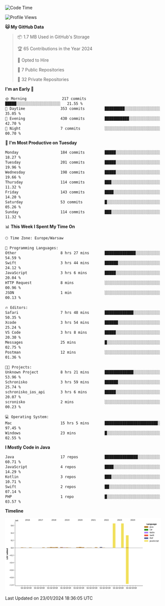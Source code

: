 <!--START_SECTION:waka-->
![Code Time](http://img.shields.io/badge/Code%20Time-155%20hrs%208%20mins-blue)

![Profile Views](http://img.shields.io/badge/Profile%20Views-1-blue)

**🐱 My GitHub Data** 

> 📦 1.7 MB Used in GitHub's Storage 
 > 
> 🏆 65 Contributions in the Year 2024
 > 
> 💼 Opted to Hire
 > 
> 📜 7 Public Repositories 
 > 
> 🔑 32 Private Repositories 
 > 
**I'm an Early 🐤** 

```text
🌞 Morning                217 commits         █████░░░░░░░░░░░░░░░░░░░░   21.55 % 
🌆 Daytime                353 commits         █████████░░░░░░░░░░░░░░░░   35.05 % 
🌃 Evening                430 commits         ███████████░░░░░░░░░░░░░░   42.70 % 
🌙 Night                  7 commits           ░░░░░░░░░░░░░░░░░░░░░░░░░   00.70 % 
```
📅 **I'm Most Productive on Tuesday** 

```text
Monday                   184 commits         █████░░░░░░░░░░░░░░░░░░░░   18.27 % 
Tuesday                  201 commits         █████░░░░░░░░░░░░░░░░░░░░   19.96 % 
Wednesday                198 commits         █████░░░░░░░░░░░░░░░░░░░░   19.66 % 
Thursday                 114 commits         ███░░░░░░░░░░░░░░░░░░░░░░   11.32 % 
Friday                   143 commits         ████░░░░░░░░░░░░░░░░░░░░░   14.20 % 
Saturday                 53 commits          █░░░░░░░░░░░░░░░░░░░░░░░░   05.26 % 
Sunday                   114 commits         ███░░░░░░░░░░░░░░░░░░░░░░   11.32 % 
```


📊 **This Week I Spent My Time On** 

```text
🕑︎ Time Zone: Europe/Warsaw

💬 Programming Languages: 
Other                    8 hrs 27 mins       ██████████████░░░░░░░░░░░   54.59 % 
Swift                    3 hrs 44 mins       ██████░░░░░░░░░░░░░░░░░░░   24.12 % 
JavaScript               3 hrs 6 mins        █████░░░░░░░░░░░░░░░░░░░░   20.04 % 
HTTP Request             8 mins              ░░░░░░░░░░░░░░░░░░░░░░░░░   00.96 % 
JSON                     1 min               ░░░░░░░░░░░░░░░░░░░░░░░░░   00.13 % 

🔥 Editors: 
Safari                   7 hrs 48 mins       █████████████░░░░░░░░░░░░   50.35 % 
Xcode                    3 hrs 54 mins       ██████░░░░░░░░░░░░░░░░░░░   25.24 % 
VS Code                  3 hrs 8 mins        █████░░░░░░░░░░░░░░░░░░░░   20.30 % 
Messages                 25 mins             █░░░░░░░░░░░░░░░░░░░░░░░░   02.75 % 
Postman                  12 mins             ░░░░░░░░░░░░░░░░░░░░░░░░░   01.36 % 

🐱‍💻 Projects: 
Unknown Project          8 hrs 21 mins       █████████████░░░░░░░░░░░░   53.96 % 
Schronisko               3 hrs 59 mins       ██████░░░░░░░░░░░░░░░░░░░   25.74 % 
schronisko_ios_api       3 hrs 6 mins        █████░░░░░░░░░░░░░░░░░░░░   20.07 % 
scronisko                2 mins              ░░░░░░░░░░░░░░░░░░░░░░░░░   00.23 % 

💻 Operating System: 
Mac                      15 hrs 5 mins       ████████████████████████░   97.45 % 
Windows                  23 mins             █░░░░░░░░░░░░░░░░░░░░░░░░   02.55 % 
```

**I Mostly Code in Java** 

```text
Java                     17 repos            ███████████████░░░░░░░░░░   60.71 % 
JavaScript               4 repos             ████░░░░░░░░░░░░░░░░░░░░░   14.29 % 
Kotlin                   3 repos             ███░░░░░░░░░░░░░░░░░░░░░░   10.71 % 
Swift                    2 repos             ██░░░░░░░░░░░░░░░░░░░░░░░   07.14 % 
PHP                      1 repo              █░░░░░░░░░░░░░░░░░░░░░░░░   03.57 % 
```



**Timeline**

![Lines of Code chart](https://raw.githubusercontent.com/KuaQ/KuaQ/main/assets/bar_graph.png)


 Last Updated on 23/01/2024 18:36:05 UTC
<!--END_SECTION:waka-->
